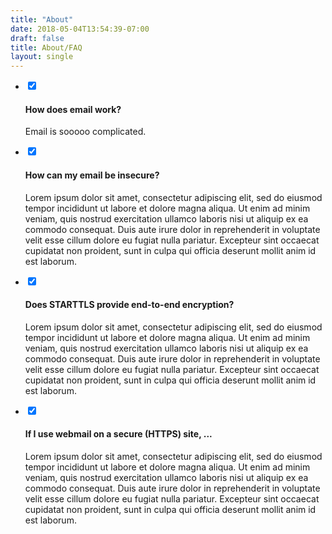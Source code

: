 ```yaml
---
title: "About"
date: 2018-05-04T13:54:39-07:00
draft: false
title: About/FAQ
layout: single
---
```

<article class="accordion">
  <ul>
    <li class="accordion-title">
      <input type="checkbox" checked class="accordion-checkbox">
      <i></i>
      <h4>How does email work?</h4>
      <div class="accordion-content">
      <p>Email is sooooo complicated.</p>
      </div>
    </li>
    <li class="accordion-title">
      <input type="checkbox" checked class="accordion-checkbox">
      <i></i>
      <h4>How can my email be insecure?</h4>
      <div class="accordion-content">
      <p>Lorem ipsum dolor sit amet, consectetur adipiscing elit, sed do eiusmod tempor incididunt ut labore et dolore magna aliqua. Ut enim ad minim veniam, quis nostrud exercitation ullamco laboris nisi ut aliquip ex ea commodo consequat. Duis aute irure dolor in reprehenderit in voluptate velit esse cillum dolore eu fugiat nulla pariatur. Excepteur sint occaecat cupidatat non proident, sunt in culpa qui officia deserunt mollit anim id est laborum.</p>
      </div>
    </li>
    <li class="accordion-title">
      <input type="checkbox" checked class="accordion-checkbox">
      <i></i>
      <h4>Does STARTTLS provide end-to-end encryption?</h4>
      <div class="accordion-content">
      <p>Lorem ipsum dolor sit amet, consectetur adipiscing elit, sed do eiusmod tempor incididunt ut labore et dolore magna aliqua. Ut enim ad minim veniam, quis nostrud exercitation ullamco laboris nisi ut aliquip ex ea commodo consequat. Duis aute irure dolor in reprehenderit in voluptate velit esse cillum dolore eu fugiat nulla pariatur. Excepteur sint occaecat cupidatat non proident, sunt in culpa qui officia deserunt mollit anim id est laborum.</p>
      </div>
    </li>
    <li class="accordion-title">
      <input type="checkbox" checked class="accordion-checkbox">
      <i></i>
      <h4>If I use webmail on a secure (HTTPS) site, ...</h4>
      <div class="accordion-content">
      <p>Lorem ipsum dolor sit amet, consectetur adipiscing elit, sed do eiusmod tempor incididunt ut labore et dolore magna aliqua. Ut enim ad minim veniam, quis nostrud exercitation ullamco laboris nisi ut aliquip ex ea commodo consequat. Duis aute irure dolor in reprehenderit in voluptate velit esse cillum dolore eu fugiat nulla pariatur. Excepteur sint occaecat cupidatat non proident, sunt in culpa qui officia deserunt mollit anim id est laborum.</p>
      </div>
    </li>
  </ul>
</article>
